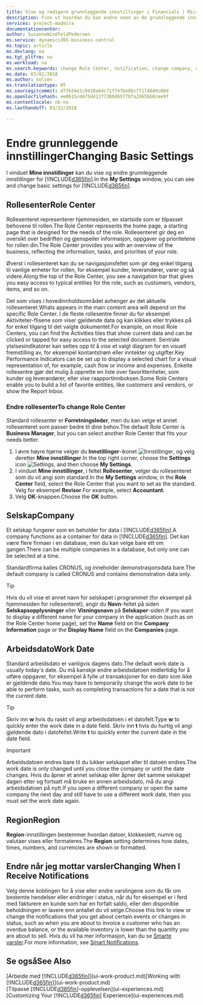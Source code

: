 ```yaml
---
title: Vise og redigere grunnleggende innstillinger i Financials | Microsoft-dokumentasjon
description: Finn ut hvordan du kan endre noen av de grunnleggende innstillingene i Financials, for eksempel rollesenteret, selskapet eller arbeidsdatoen.
services: project-madeira
documentationcenter: 
author: SusanneWindfeldPedersen
ms.service: dynamics365-business-central
ms.topic: article
ms.devlang: na
ms.tgt_pltfrm: na
ms.workload: na
ms.search.keywords: change Role Center, notification, change company, change work date
ms.date: 03/02/2018
ms.author: solsen
ms.translationtype: HT
ms.sourcegitcommit: d7fb34e1c9428a64c71ff47be8bcff174649c00d
ms.openlocfilehash: ee0615cd475d412f7380d6577bfa2965bb0cee9f
ms.contentlocale: nb-no
ms.lasthandoff: 03/22/2018

---
```

# <a name="changing-basic-settings"></a><span data-ttu-id="f85bf-103">Endre grunnleggende innstillinger</span><span class="sxs-lookup"><span data-stu-id="f85bf-103">Changing Basic Settings</span></span>
<span data-ttu-id="f85bf-104">I vinduet **Mine innstillinger** kan du vise og endre grunnleggende innstillinger for [!INCLUDE[d365fin](includes/d365fin_md.md)].</span><span class="sxs-lookup"><span data-stu-id="f85bf-104">In the **My Settings** window, you can see and change basic settings for [!INCLUDE[d365fin](includes/d365fin_md.md)].</span></span>  

## <a name="role-center"></a><span data-ttu-id="f85bf-105">Rollesenter</span><span class="sxs-lookup"><span data-stu-id="f85bf-105">Role Center</span></span>
<span data-ttu-id="f85bf-106">Rollesenteret representerer hjemmesiden, en startside som er tilpasset behovene til rollen.</span><span class="sxs-lookup"><span data-stu-id="f85bf-106">The Role Center represents the home page, a starting page that is designed for the needs of the role.</span></span> <span data-ttu-id="f85bf-107">Rollesenteret gir deg en oversikt over bedriften og gjenspeiler informasjon, oppgaver og prioritetene for rollen din.</span><span class="sxs-lookup"><span data-stu-id="f85bf-107">The Role Center provides you with an overview of the business, reflecting the information, tasks, and priorities of your role.</span></span> 

<span data-ttu-id="f85bf-108">Øverst i rollesenteret kan du se navigasjonsfeltet som gir deg enkel tilgang til vanlige enheter for rollen, for eksempel kunder, leverandører, varer og så videre.</span><span class="sxs-lookup"><span data-stu-id="f85bf-108">Along the top of the Role Center, you see a navigation bar that gives you easy access to typical entities for the role, such as customers, vendors, items, and so on.</span></span>

<span data-ttu-id="f85bf-109">Det som vises i hovedinnholdsområdet avhenger av det aktuelle rollesenteret.</span><span class="sxs-lookup"><span data-stu-id="f85bf-109">Whats appears in the main content area will depend on the specific Role Center.</span></span> <span data-ttu-id="f85bf-110">I de fleste rollesentre finner du for eksempel Aktiviteter-flisene som viser gjeldende data og kan klikkes eller trykkes på for enkel tilgang til det valgte dokumentet.</span><span class="sxs-lookup"><span data-stu-id="f85bf-110">For example, on most Role Centers, you can find the Activities tiles that show current data and can be clicked or tapped for easy access to the selected document.</span></span> <span data-ttu-id="f85bf-111">Sentrale ytelsesindikatorer kan settes opp til å vise et valgt diagram for en visuell fremstilling av, for eksempel kontantstrøm eller inntekter og utgifter.</span><span class="sxs-lookup"><span data-stu-id="f85bf-111">Key Performance Indicators can be set up to display a selected chart for a visual representation of, for example, cash flow or income and expenses.</span></span> <span data-ttu-id="f85bf-112">Enkelte rollesentre gjør det mulig å opprette en liste over favorittenheter, som kunder og leverandører, eller vise raapportinnboksen.</span><span class="sxs-lookup"><span data-stu-id="f85bf-112">Some Role Centers enable you to build a list of favorite entities, like customers and vendors, or show the Report Inbox.</span></span>

### <a name="to-change-role-center"></a><span data-ttu-id="f85bf-113">Endre rollesenter</span><span class="sxs-lookup"><span data-stu-id="f85bf-113">To change Role Center</span></span>
<span data-ttu-id="f85bf-114">Standard rollesenter er **Forretningsleder**, men du kan velge et annet rollesenteret som passer bedre til dine behov.</span><span class="sxs-lookup"><span data-stu-id="f85bf-114">The default Role Center is **Business Manager**, but you can select another Role Center that fits your needs better.</span></span>
1. <span data-ttu-id="f85bf-115">I øvre høyre hjørne velger du **Innstillinger**-ikonet ![Innstillinger](media/ui-experience/settings_icon_small.png "Innstillinger-ikonet for rollesenter"), og velg deretter **Mine innstillinger**.</span><span class="sxs-lookup"><span data-stu-id="f85bf-115">In the top right corner, choose the **Settings** icon ![Settings](media/ui-experience/settings_icon_small.png "Settings icon for role center"), and then choose **My Settings**.</span></span>
2. <span data-ttu-id="f85bf-116">I vinduet **Mine innstillinger**, i feltet **Rollesenter**, velger du rollesenteret som du vil angi som standard.</span><span class="sxs-lookup"><span data-stu-id="f85bf-116">In the **My Settings** window, in the **Role Center** field, select the Role Center that you want to set as the standard.</span></span> <span data-ttu-id="f85bf-117">Velg for eksempel **Revisor**.</span><span class="sxs-lookup"><span data-stu-id="f85bf-117">For example, select **Accountant**.</span></span>
3. <span data-ttu-id="f85bf-118">Velg **OK**-knappen.</span><span class="sxs-lookup"><span data-stu-id="f85bf-118">Choose the **OK** button.</span></span>

## <a name="company"></a><span data-ttu-id="f85bf-119">Selskap</span><span class="sxs-lookup"><span data-stu-id="f85bf-119">Company</span></span>
<span data-ttu-id="f85bf-120">Et selskap fungerer som en beholder for data i [!INCLUDE[d365fin](includes/d365fin_md.md)].</span><span class="sxs-lookup"><span data-stu-id="f85bf-120">A company functions as a container for data in [!INCLUDE[d365fin](includes/d365fin_md.md)].</span></span> <span data-ttu-id="f85bf-121">Det kan være flere firmaer i en database, men du kan velge bare ett om gangen.</span><span class="sxs-lookup"><span data-stu-id="f85bf-121">There can be multiple companies in a database, but only one can be selected at a time.</span></span>

<span data-ttu-id="f85bf-122">Standardfirma kalles CRONUS, og inneholder demonstrasjonsdata bare.</span><span class="sxs-lookup"><span data-stu-id="f85bf-122">The default company is called CRONUS and contains demonstration data only.</span></span>

> [!TIP]  
>   <span data-ttu-id="f85bf-123">Hvis du vil vise et annet navn for selskapet i programmet (for eksempel på hjemmesiden for rollesenteret), angir du **Navn**-feltet på siden **Selskapsopplysninger** eller **Visningsnavn** på **Selskaper**-siden.</span><span class="sxs-lookup"><span data-stu-id="f85bf-123">If you want to display a different name for your company in the application (such as on the Role Center home page), set the **Name** field on the **Company Information** page or the **Display Name** field on the **Companies** page.</span></span>  

## <a name="work-date"></a><span data-ttu-id="f85bf-124">Arbeidsdato</span><span class="sxs-lookup"><span data-stu-id="f85bf-124">Work Date</span></span>
<span data-ttu-id="f85bf-125">Standard arbeidsdato er vanligvis dagens dato.</span><span class="sxs-lookup"><span data-stu-id="f85bf-125">The default work date is usually today's date.</span></span> <span data-ttu-id="f85bf-126">Du må kanskje endre arbeidsdatoen midlertidig for å utføre oppgaver, for eksempel å fylle ut transaksjoner for en dato som ikke er gjeldende dato.</span><span class="sxs-lookup"><span data-stu-id="f85bf-126">You may have to temporarily change the work date to be able to perform tasks, such as completing transactions for a date that is not the current date.</span></span>

> [!TIP]  
>   <span data-ttu-id="f85bf-127">Skriv inn **w** hvis du raskt vil angi arbeidsdatoen i et datofelt.</span><span class="sxs-lookup"><span data-stu-id="f85bf-127">Type **w** to quickly enter the work date in a date field.</span></span> <span data-ttu-id="f85bf-128">Skriv inn **t** hvis du hurtig vil angi gjeldende dato i datofeltet.</span><span class="sxs-lookup"><span data-stu-id="f85bf-128">Write **t** to quickly enter the current date in the date field.</span></span>

> [!IMPORTANT]  
>   <span data-ttu-id="f85bf-129">Arbeidsdatoen endres bare til du lukker selskapet eller til datoen endres.</span><span class="sxs-lookup"><span data-stu-id="f85bf-129">The work date is only changed until you close the company or until the date changes.</span></span> <span data-ttu-id="f85bf-130">Hvis du åpner et annet selskap eller åpner det samme selskapet dagen etter og fortsatt må bruke en annen arbeidsdato, må du angi arbeidsdatoen på nytt.</span><span class="sxs-lookup"><span data-stu-id="f85bf-130">If you open a different company or open the same company the next day and still have to use a different work date, then you must set the work date again.</span></span>

## <a name="region"></a><span data-ttu-id="f85bf-131">Region</span><span class="sxs-lookup"><span data-stu-id="f85bf-131">Region</span></span>
<span data-ttu-id="f85bf-132">**Region**-innstillingen bestemmer hvordan datoer, klokkeslett, numre og valutaer vises eller formateres.</span><span class="sxs-lookup"><span data-stu-id="f85bf-132">The **Region** setting determines how dates, times, numbers, and currencies are shown or formatted.</span></span>   

## <a name="changing-when-i-receive-notifications"></a><span data-ttu-id="f85bf-133">Endre når jeg mottar varsler</span><span class="sxs-lookup"><span data-stu-id="f85bf-133">Changing When I Receive Notifications</span></span>
<span data-ttu-id="f85bf-134">Velg denne koblingen for å vise eller endre varslingene som du får om bestemte hendelser eller endringer i status, når du for eksempel er i ferd med fakturere en kunde som har en forfalt saldo, eller den disponible beholdningen er lavere enn antallet du vil selge.</span><span class="sxs-lookup"><span data-stu-id="f85bf-134">Choose this link to view or change the notifications that you get about certain events or changes in status, such as when you are about to invoice a customer who has an overdue balance, or the available inventory is lower than the quantity you are about to sell.</span></span> <span data-ttu-id="f85bf-135">Hvis du vil ha mer informasjon, kan du se [Smarte varsler](ui-smart-notifications.md).</span><span class="sxs-lookup"><span data-stu-id="f85bf-135">For more information, see [Smart Notifications](ui-smart-notifications.md).</span></span>

## <a name="see-also"></a><span data-ttu-id="f85bf-136">Se også</span><span class="sxs-lookup"><span data-stu-id="f85bf-136">See Also</span></span>
<span data-ttu-id="f85bf-137">[Arbeide med [!INCLUDE[d365fin](includes/d365fin_md.md)]](ui-work-product.md)</span><span class="sxs-lookup"><span data-stu-id="f85bf-137">[Working with [!INCLUDE[d365fin](includes/d365fin_md.md)]](ui-work-product.md)</span></span>  
<span data-ttu-id="f85bf-138">[Tilpasse [!INCLUDE[d365fin](includes/d365fin_md.md)]-opplevelsen](ui-experiences.md)</span><span class="sxs-lookup"><span data-stu-id="f85bf-138">[Customizing Your [!INCLUDE[d365fin](includes/d365fin_md.md)] Experience](ui-experiences.md)</span></span>  

